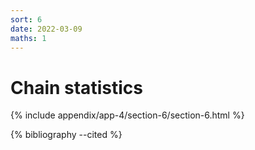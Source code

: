 ```yaml
---
sort: 6
date: 2022-03-09
maths: 1
---
```


# Chain statistics

{% include appendix/app-4/section-6/section-6.html %}

{% bibliography --cited %}
